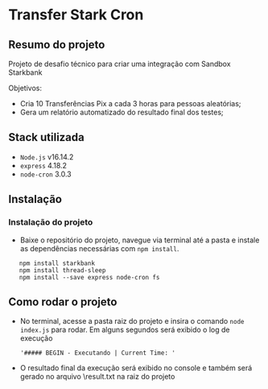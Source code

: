 # Transfer Stark Cron

## Resumo do projeto

Projeto de desafio técnico para criar uma integração com  Sandbox Starkbank

Objetivos:
* Cria 10 Transferências Pix a cada 3 horas para pessoas aleatórias;
* Gera um relatório automatizado do resultado final dos testes;

## Stack utilizada

* `Node.js` v16.14.2
* `express` 4.18.2
* `node-cron` 3.0.3


## Instalação


### Instalação do projeto
* Baixe o repositório do projeto, navegue via terminal até a pasta e instale as dependências necessárias com `npm install`.

 ```
    npm install starkbank
    npm install thread-sleep
    npm install --save express node-cron fs

 ```

## Como rodar o projeto

* No terminal, acesse a pasta raiz do projeto e insira o comando `node index.js` para rodar. Em alguns segundos será exibido o log de execução
  ```
  '##### BEGIN - Executando | Current Time: '

  ```

 * O resultado final da execução será exibido no console e também será gerado no arquivo \result.txt na raiz do projeto




